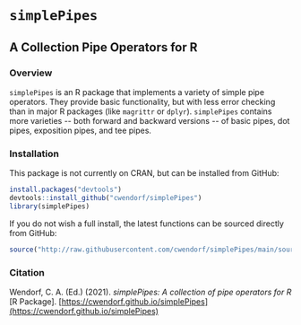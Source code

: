# `simplePipes`

## A Collection Pipe Operators for R

### Overview

`simplePipes` is an R package that implements a variety of simple pipe operators. They provide basic functionality, but with less error checking than in major R packages (like `magrittr` or `dplyr`). `simplePipes` contains more varieties -- both forward and backward versions -- of basic pipes, dot pipes, exposition pipes, and tee pipes.

### Installation

This package is not currently on CRAN, but can be installed from GitHub:

``` r
install.packages("devtools")
devtools::install_github("cwendorf/simplePipes")
library(simplePipes)
```

If you do not wish a full install, the latest functions can be sourced directly from GitHub:

```r
source("http://raw.githubusercontent.com/cwendorf/simplePipes/main/source-simplePipes.R")
```

### Citation

Wendorf, C. A. (Ed.) (2021). _simplePipes: A collection of pipe operators for R_ [R Package]. [https://cwendorf.github.io/simplePipes](https://cwendorf.github.io/simplePipes)

